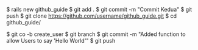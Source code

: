 $ rails new github_guide
$ git add .
$ git commit -m "Commit Kedua"
$ git push
$ git clone https://github.com/username/github_guide.git
$ cd github_guide/

$ git co -b create_user
$ git branch
$ git commit -m "Added function to allow Users to say 'Hello World'"
$ git push
